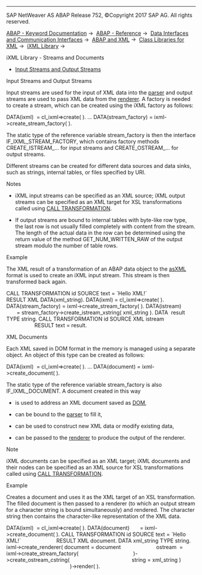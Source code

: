   

* * *

SAP NetWeaver AS ABAP Release 752, ©Copyright 2017 SAP AG. All rights reserved.

[ABAP - Keyword Documentation](javascript:call_link\('abenabap.htm'\)) →  [ABAP - Reference](javascript:call_link\('abenabap_reference.htm'\)) →  [Data Interfaces and Communication Interfaces](javascript:call_link\('abenabap_data_communication.htm'\)) →  [ABAP and XML](javascript:call_link\('abenabap_xml.htm'\)) →  [Class Libraries for XML](javascript:call_link\('abenabap_xml_libs.htm'\)) →  [iXML Library](javascript:call_link\('abenabap_ixml_lib.htm'\)) → 

iXML Library - Streams and Documents

-   [Input Streams and Output Streams](#abenabap-ixml-lib-input-output-1--------xml-documents---@ITOC@@ABENABAP_IXML_LIB_INPUT_OUTPUT_2)

Input Streams and Output Streams

Input streams are used for the input of XML data into the [parser](javascript:call_link\('abenabap_ixml_lib_parse.htm'\)) and output streams are used to pass XML data from the [renderer](javascript:call_link\('abenabap_ixml_lib_render.htm'\)). A factory is needed to create a stream, which can be created using the iXML factory as follows:

DATA(ixml)  = cl\_ixml=>create( ).
...
DATA(stream\_factory) = ixml->create\_stream\_factory( ).

The static type of the reference variable stream\_factory is then the interface IF\_IXML\_STREAM\_FACTORY, which contains factory methods CREATE\_ISTREAM\_... for input streams and CREATE\_OSTREAM\_... for output streams.

Different streams can be created for different data sources and data sinks, such as strings, internal tables, or files specified by URI.

Notes

-   iXML input streams can be specified as an XML source; iXML output streams can be specified as an XML target for XSL transformations called using [CALL TRANSFORMATION](javascript:call_link\('abapcall_transformation.htm'\)).

-   If output streams are bound to internal tables with byte-like row type, the last row is not usually filled completely with content from the stream. The length of the actual data in the row can be determined using the return value of the method GET\_NUM\_WRITTEN\_RAW of the output stream modulo the number of table rows.

Example

The XML result of a transformation of an ABAP data object to the [asXML](javascript:call_link\('abenabap_xslt_asxml.htm'\)) format is used to create an iXML input stream. This stream is then transformed back again.

CALL TRANSFORMATION id SOURCE text = \`Hello XML!\`
                       RESULT XML DATA(xml\_string).
DATA(ixml) = cl\_ixml=>create( ).
DATA(stream\_factory) = ixml->create\_stream\_factory( ).
DATA(istream)        = stream\_factory->create\_istream\_xstring( xml\_string ).
DATA  result TYPE string.
CALL TRANSFORMATION id SOURCE XML istream
                       RESULT text = result.

XML Documents

Each XML saved in DOM format in the memory is managed using a separate object. An object of this type can be created as follows:

DATA(ixml)  = cl\_ixml=>create( ).
...
DATA(document) = ixml->create\_document( ).

The static type of the reference variable stream\_factory is also IF\_IXML\_DOCUMENT. A document created in this way

-   is used to address an XML document saved as [DOM](javascript:call_link\('abenabap_ixml_lib_dom_access.htm'\)),

-   can be bound to the [parser](javascript:call_link\('abenabap_ixml_lib_parse.htm'\)) to fill it,

-   can be used to construct new XML data or modify existing data,

-   can be passed to the [renderer](javascript:call_link\('abenabap_ixml_lib_render.htm'\)) to produce the output of the renderer.

Note

iXML documents can be specified as an XML target; iXML documents and their nodes can be specified as an XML source for XSL transformations called using [CALL TRANSFORMATION](javascript:call_link\('abapcall_transformation.htm'\)).

Example

Creates a document and uses it as the XML target of an XSL transformation. The filled document is then passed to a renderer (to which an output stream for a character string is bound simultaneously) and rendered. The character string then contains the character-like representation of the XML data.

DATA(ixml)  = cl\_ixml=>create( ).
DATA(document)       = ixml->create\_document( ).
CALL TRANSFORMATION id SOURCE text = \`Hello XML!\`
                       RESULT XML document.
DATA xml\_string TYPE string.
ixml->create\_renderer( document = document
                       ostream  = ixml->create\_stream\_factory(
                                    )->create\_ostream\_cstring(
                                         string = xml\_string )
                                           )->render( ).